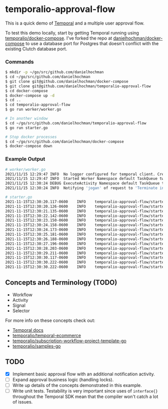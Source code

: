 # temporalio-approval-flow

This is a quick demo of [Temporal](https://temporal.io/) and a multiple user approval flow.

To test this demo locally, start by getting Temporal running using [temporalio/docker-compose](https://github.com/temporalio/docker-compose). I've forked the repo at [danielhochman/docker-compose](https://github.com/danielhochman/docker-compose) to use a database port for Postgres that doesn't conflict with the existing Clutch database port.

### Commands
```bash
$ mkdir -p ~/go/src/github.com/danielhochman
$ cd ~/go/src/github.com/danielhochman
$ git clone git@github.com/danielhochman/docker-compose
$ git clone git@github.com/danielhochman/temporalio-approval-flow
$ cd docker-compose
$ docker-compose up -d
$ cd ..
$ cd temporalio-approval-flow
$ go run worker/worker.go

# In another window
$ cd ~/go/src/github.com/danielhochman/temporalio-approval-flow
$ go run starter.go

# Stop docker processes
$ cd ~/go/src/github.com/danielhochman/docker-compose
$ docker-compose down
```

### Example Output
```bash
# worker/worker.go
2021/11/15 12:29:47 INFO  No logger configured for temporal client. Created default one.
2021/11/15 12:29:47 INFO  Started Worker Namespace default TaskQueue twoPhaseApproval WorkerID 927986@d594@
2021/11/15 12:30:24 DEBUG ExecuteActivity Namespace default TaskQueue twoPhaseApproval WorkerID 927986@d594@ WorkflowType Workflow WorkflowID 36672567-064a-4973-bbc6-08b17c814a93 RunID cc96fb15-96ce-4ba7-b82e-0e5f22f6a85d Attempt 1 ActivityID 9 ActivityType SendSlackNotification
2021/11/15 12:30:24 INFO  Notifying 'jogan' of request to 'Terminate instance i-123456789abcdef0' Namespace default TaskQueue twoPhaseApproval WorkerID 927986@d594@ ActivityID 9 ActivityType SendSlackNotification Attempt 1 WorkflowType Workflow WorkflowID 36672567-064a-4973-bbc6-08b17c814a93 RunID cc96fb15-96ce-4ba7-b82e-0e5f22f6a85d

# starter.go
2021-11-15T12:30:20.117-0600    INFO    temporalio-approval-flow/starter.go:35  start   {"workflowID": "36672567-064a-4973-bbc6-08b17c814a93"}
2021-11-15T12:30:20.126-0600    INFO    temporalio-approval-flow/starter.go:62  polling...      {"approved": false}
2021-11-15T12:30:21.135-0600    INFO    temporalio-approval-flow/starter.go:62  polling...      {"approved": false}
2021-11-15T12:30:22.142-0600    INFO    temporalio-approval-flow/starter.go:62  polling...      {"approved": false}
2021-11-15T12:30:23.150-0600    INFO    temporalio-approval-flow/starter.go:62  polling...      {"approved": false}
2021-11-15T12:30:24.158-0600    INFO    temporalio-approval-flow/starter.go:55  we have been waiting too long, notify someone!
2021-11-15T12:30:24.173-0600    INFO    temporalio-approval-flow/starter.go:62  polling...      {"approved": false}
2021-11-15T12:30:25.181-0600    INFO    temporalio-approval-flow/starter.go:62  polling...      {"approved": false}
2021-11-15T12:30:26.188-0600    INFO    temporalio-approval-flow/starter.go:62  polling...      {"approved": false}
2021-11-15T12:30:27.196-0600    INFO    temporalio-approval-flow/starter.go:62  polling...      {"approved": false}
2021-11-15T12:30:28.203-0600    INFO    temporalio-approval-flow/starter.go:62  polling...      {"approved": false}
2021-11-15T12:30:29.211-0600    INFO    temporalio-approval-flow/starter.go:62  polling...      {"approved": false}
2021-11-15T12:30:30.117-0600    INFO    temporalio-approval-flow/starter.go:79  approver approving via signal!
2021-11-15T12:30:30.222-0600    INFO    temporalio-approval-flow/starter.go:62  polling...      {"approved": true}
2021-11-15T12:30:30.222-0600    INFO    temporalio-approval-flow/starter.go:91  workflow completed
```

## Concepts and Terminology (TODO)
- Workflow
- Activity
- Signal
- Selector

For more info on these concepts check out:
- [Temporal docs](https://docs.temporal.io/)
- [temporalio/temporal-ecommerce](https://github.com/temporalio/temporal-ecommerce)
- [temporalio/subscription-workflow-project-template-go](https://github.com/temporalio/subscription-workflow-project-template-go)
- [temporalio/samples-go](https://github.com/temporalio/samples-go)

## TODO
- [x] Implement basic approval flow with an additional notification activity.
- [ ] Expand approval business logic (handling locks).
- [ ] Write up details of the concepts demonstrated in this example.
- [ ] Write unit tests. Testability is very important since uses of `interface{}` throughout the Temporal SDK mean that the compiler won't catch a lot of issues.
